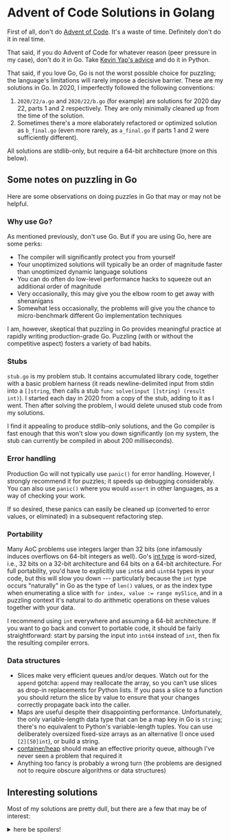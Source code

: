 # Advent of Code Solutions in Golang

First of all, don't do [Advent of Code](https://adventofcode.com). It's a waste of time. Definitely don't do it in real time.

That said, if you do Advent of Code for whatever reason (peer pressure in my case), don't do it in Go. Take [Kevin Yap's advice](https://kevinyap.ca/2019/12/going-fast-in-advent-of-code/) and do it in Python.

That said, if you love Go, Go is not the worst possible choice for puzzling; the language's limitations will rarely impose a decisive barrier. These are my solutions in Go. In 2020, I imperfectly followed the following conventions:

1. `2020/22/a.go` and `2020/22/b.go` (for example) are solutions for 2020 day 22, parts 1 and 2 respectively. They are only minimally cleaned up from the time of the solution.
2. Sometimes there's a more elaborately refactored or optimized solution as `b_final.go` (even more rarely, as `a_final.go` if parts 1 and 2 were sufficiently different).

All solutions are stdlib-only, but require a 64-bit architecture (more on this below).

## Some notes on puzzling in Go

Here are some observations on doing puzzles in Go that may or may not be helpful.

### Why use Go?

As mentioned previously, don't use Go. But if you are using Go, here are some perks:

* The compiler will significantly protect you from yourself
* Your unoptimized solutions will typically be an order of magnitude faster than unoptimized dynamic language solutions
* You can do often do low-level performance hacks to squeeze out an additional order of magnitude
* Very occasionally, this may give you the elbow room to get away with shenanigans
* Somewhat less occasionally, the problems will give you the chance to micro-benchmark different Go implementation techniques

I am, however, skeptical that puzzling in Go provides meaningful practice at rapidly writing production-grade Go. Puzzling (with or without the competitive aspect) fosters a variety of bad habits.

### Stubs

`stub.go` is my problem stub. It contains accumulated library code, together with a basic problem harness (it reads newline-delimited input from stdin into a `[]string`, then calls a stub `func solve(input []string) (result int)`). I started each day in 2020 from a copy of the stub, adding to it as I went. Then after solving the problem, I would delete unused stub code from my solutions.

I find it appealing to produce stdlib-only solutions, and the Go compiler is fast enough that this won't slow you down significantly (on my system, the stub can currently be compiled in about 200 milliseconds).

### Error handling

Production Go will not typically use `panic()` for error handling. However, I strongly recommend it for puzzles; it speeds up debugging considerably. You can also use `panic()` where you would `assert` in other languages, as a way of checking your work.

If so desired, these panics can easily be cleaned up (converted to error values, or eliminated) in a subsequent refactoring step.

### Portability

Many AoC problems use integers larger than 32 bits (one infamously induces overflows on 64-bit integers as well). Go's [int type](https://golang.org/ref/spec#Numeric_types) is word-sized, i.e., 32 bits on a 32-bit architecture and 64 bits on a 64-bit architecture. For full portability, you'd have to explicitly use `int64` and `uint64` types in your code, but this will slow you down --- particularly because the `int` type occurs "naturally" in Go as the type of `len()` values, or as the index type when enumerating a slice with `for index, value := range mySlice`, and in a puzzling context it's natural to do arithmetic operations on these values together with your data.

I recommend using `int` everywhere and assuming a 64-bit architecture. If you want to go back and convert to portable code, it should be fairly straightforward: start by parsing the input into `int64` instead of `int`, then fix the resulting compiler errors.

### Data structures

* Slices make very efficient queues and/or deques.  Watch out for the `append` gotcha: `append` may reallocate the array, so you can't use slices as drop-in replacements for Python lists. If you pass a slice to a function you should return the slice by value to ensure that your changes correctly propagate back into the caller.
* Maps are useful despite their disappointing performance. Unfortunately, the only variable-length data type that can be a map key in Go is `string`; there's no equivalent to Python's variable-length tuples. You can use deliberately oversized fixed-size arrays as an alternative (I once used `[2][50]int`), or build a string.
* [container/heap](https://golang.org/pkg/container/heap/) should make an effective priority queue, although I've never seen a problem that required it
* Anything too fancy is probably a wrong turn (the problems are designed not to require obscure algorithms or data structures)

## Interesting solutions

Most of my solutions are pretty dull, but there are a few that may be of interest:

<details>
  <summary>here be spoilers!</summary>

  * `2019/18/a.go`: 2019 day 18 ("Many-Worlds Interpretation") part 1 using some tricks with embedded structs
  * `2019/22/b.go`: 2019 day 22 ("Slam Shuffle") part 2, in portable code that avoids integer overflow
  * `2020/17/b_final.go`: 2020 day 17 ("Conway Cubes") parts 1 and 2, fully parameterized by dimension (no nested for loops), and with minimal dynamic allocations (using a stack-allocated iterator type)
  * `2020/18/a_final.go` and `b_final.go`: 2020 day 18 ("Operation Order"), O(n) with no dynamic allocations
  * `2020/22/b_final.go`: 2020 day 22 ("Crab Combat") part 2, using a trick with `strings.Builder` to efficiently hash slices
  * `2020/23/b.go`: 2020 day 23 ("Crab Cups") part 2 without pointers
</details>
